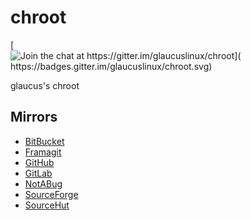 # chroot
[![Join the chat at https://gitter.im/glaucuslinux/chroot](
https://badges.gitter.im/glaucuslinux/chroot.svg)](
https://gitter.im/glaucuslinux/chroot?utm_source=badge&utm_medium=badge&utm_campaign=pr-badge&utm_content=badge)

glaucus's chroot

## Mirrors
* [BitBucket](https://bitbucket.org/glaucuslinux/chroot)
* [Framagit](https://framagit.org/glaucuslinux/chroot)
* [GitHub](https://github.com/glaucuslinux/chroot)
* [GitLab](https://gitlab.com/glaucuslinux/chroot)
* [NotABug](https://notabug.org/glaucuslinux/chroot)
* [SourceForge](https://git.code.sf.net/p/glaucuslinux/chroot)
* [SourceHut](https://git.sr.ht/~glaucuslinux/chroot)

